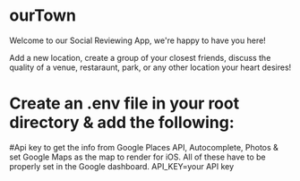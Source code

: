 # ourTown

Welcome to our Social Reviewing App, we're happy to have you here!

Add a new location, create a group of your closest friends, discuss the quality of a venue, restaraunt, park, or any other location your heart desires!


# Create an .env file in your root directory & add the following:

#Api key to get the info from Google Places API, Autocomplete, Photos & set Google Maps as the map to render for iOS. All of these have to be properly set in the Google dashboard.
API_KEY=your API key